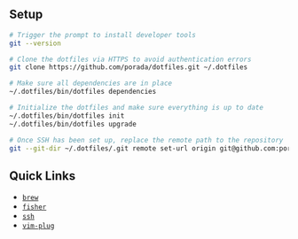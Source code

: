## Setup

```sh
# Trigger the prompt to install developer tools
git --version

# Clone the dotfiles via HTTPS to avoid authentication errors
git clone https://github.com/porada/dotfiles.git ~/.dotfiles

# Make sure all dependencies are in place
~/.dotfiles/bin/dotfiles dependencies

# Initialize the dotfiles and make sure everything is up to date
~/.dotfiles/bin/dotfiles init
~/.dotfiles/bin/dotfiles upgrade

# Once SSH has been set up, replace the remote path to the repository
git --git-dir ~/.dotfiles/.git remote set-url origin git@github.com:porada/dotfiles.git
```

## Quick Links

- [`brew`](https://brew.sh)
- [`fisher`](https://github.com/jorgebucaran/fisher)
- [`ssh`](https://docs.github.com/en/authentication/connecting-to-github-with-ssh/generating-a-new-ssh-key-and-adding-it-to-the-ssh-agent)
- [`vim-plug`](https://github.com/junegunn/vim-plug)
